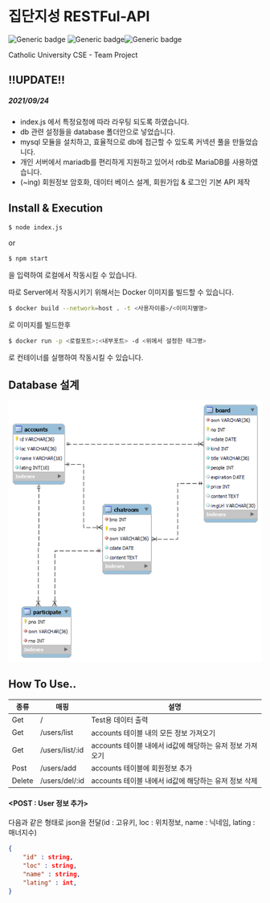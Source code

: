 # 집단지성 RESTFul-API

![Generic badge](https://img.shields.io/badge/Node.js-14.7.5-green.svg) ![Generic badge](https://img.shields.io/badge/NPM-6.14.14-red.svg)![Generic badge](https://img.shields.io/badge/MariaDB-10.3.29-blue.svg)

Catholic University CSE - Team Project

## !!UPDATE!!

##### 2021/09/24

+ index.js 에서 특정요청에 따라 라우팅 되도록 하였습니다.
+ db 관련 설정들을 database 폴더안으로 넣었습니다.
+ mysql 모듈을 설치하고, 효율적으로 db에 접근할 수 있도록 커넥션 풀을 만들었습니다.
+ 개인 서버에서 mariadb를 편리하게 지원하고 있어서 rdb로 MariaDB를 사용하였습니다.
+ (~ing) 회원정보 암호화, 데이터 베이스 설계, 회원가입 & 로그인 기본 API 제작

## Install & Execution

```bash
$ node index.js
```

or

```bash
$ npm start
```

을 입력하여 로컬에서 작동시킬 수 있습니다.



따로 Server에서 작동시키기 위해서는 Docker 이미지를 빌드할 수 있습니다.

```bash
$ docker build --network=host . -t <사용자이름>/<이미지별명>
```

로 이미지를 빌드한후

```bash
$ docker run -p <로컬포트>:<내부포트> -d <위에서 설정한 태그명>
```

로 컨테이너를 실행하여 작동시킬 수 있습니다.



## Database 설계

![캡처](https://github.com/CSE2021/Ga-Jang/blob/server/Server/database/ERD.png)



## How To Use..

| 종류   | 매핑            | 설명                                                      |
| ------ | --------------- | --------------------------------------------------------- |
| Get    | /               | Test용 데이터 출력                                        |
| Get    | /users/list     | accounts 테이블 내의 모든 정보 가져오기                   |
| Get    | /users/list/:id | accounts 테이블 내에서 id값에 해당하는 유저 정보 가져오기 |
| Post   | /users/add      | accounts 테이블에 회원정보 추가                           |
| Delete | /users/del/:id  | accounts 테이블 내에서 id값에 해당하는 유저 정보 삭제     |

#### <POST : User 정보 추가>

다음과 같은 형태로 json을 전달(id : 고유키, loc : 위치정보, name : 닉네임, lating : 매너지수)

```json
{
	"id" : string,
	"loc" : string,
	"name" : string,
	"lating" : int,
}
```


